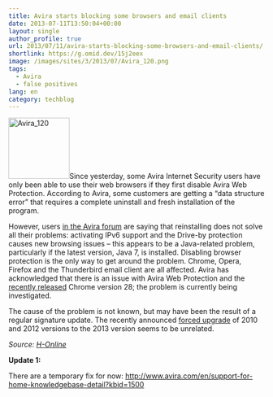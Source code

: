 ```yaml
---
title: Avira starts blocking some browsers and email clients
date: 2013-07-11T13:50:04+00:00
layout: single
author_profile: true
url: 2013/07/11/avira-starts-blocking-some-browsers-and-email-clients/
shortlink: https://g.omid.dev/15j2eex
image: /images/sites/3/2013/07/Avira_120.png
tags:
  - Avira
  - false positives
lang: en
category: techblog
---
```

[<img class="alignright size-full wp-image-6694" alt="Avira_120" src="/images/2013/07/Avira_120.png" width="120" height="120" />](/images/2013/07/Avira_120.png)Since yesterday, some Avira Internet Security users have only been able to use their web browsers if they first disable Avira Web Protection. According to Avira, some customers are getting a “data structure error” that requires a complete uninstall and fresh installation of the program.

However, users <a href="http://forum.avira.com/wbb/index.php?page=Thread&threadID=154594" target="_blank" rel="external">in the Avira forum</a> are saying that reinstalling does not solve all their problems: activating IPv6 support and the Drive-by protection causes new browsing issues – this appears to be a Java-related problem, particularly if the latest version, Java 7, is installed. Disabling browser protection is the only way to get around the problem. Chrome, Opera, Firefox and the Thunderbird email client are all affected. Avira has acknowledged that there is an issue with Avira Web Protection and the <a title="Chrome 28 with new Blink engine and Rich Notifications – 10 July 2013, 15:34" href="/2013/07/10/chrome-28-with-new-blink-engine-and-rich-notifications/" target="_blank">recently released</a> Chrome version 28; the problem is currently being investigated.

The cause of the problem is not known, but may have been the result of a regular signature update. The recently announced <a href="http://forum.avira.com/wbb/index.php?page=Thread&threadID=154511" target="_blank" rel="external">forced upgrade</a> of 2010 and 2012 versions to the 2013 version seems to be unrelated.

_Source: <a href="http://h-online.com/-1915831" target="_blank">H-Online</a>_

**Update 1:** 

There are a temporary fix for now: <a href="http://www.avira.com/en/support-for-home-knowledgebase-detail?kbid=1500" target="_blank">http://www.avira.com/en/support-for-home-knowledgebase-detail?kbid=1500</a>